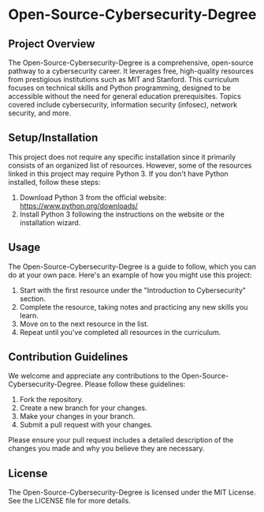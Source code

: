 # Open-Source-Cybersecurity-Degree

## Project Overview

The Open-Source-Cybersecurity-Degree is a comprehensive, open-source pathway to a cybersecurity career. It leverages free, high-quality resources from prestigious institutions such as MIT and Stanford. This curriculum focuses on technical skills and Python programming, designed to be accessible without the need for general education prerequisites. Topics covered include cybersecurity, information security (infosec), network security, and more. 

## Setup/Installation

This project does not require any specific installation since it primarily consists of an organized list of resources. However, some of the resources linked in this project may require Python 3. If you don't have Python installed, follow these steps:

1. Download Python 3 from the official website: https://www.python.org/downloads/
2. Install Python 3 following the instructions on the website or the installation wizard.

## Usage

The Open-Source-Cybersecurity-Degree is a guide to follow, which you can do at your own pace. Here's an example of how you might use this project:

1. Start with the first resource under the "Introduction to Cybersecurity" section.
2. Complete the resource, taking notes and practicing any new skills you learn.
3. Move on to the next resource in the list.
4. Repeat until you've completed all resources in the curriculum.

## Contribution Guidelines

We welcome and appreciate any contributions to the Open-Source-Cybersecurity-Degree. Please follow these guidelines:

1. Fork the repository.
2. Create a new branch for your changes.
3. Make your changes in your branch.
4. Submit a pull request with your changes.

Please ensure your pull request includes a detailed description of the changes you made and why you believe they are necessary.

## License

The Open-Source-Cybersecurity-Degree is licensed under the MIT License. See the LICENSE file for more details.